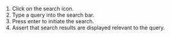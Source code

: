 1. Click on the search icon.
2. Type a query into the search bar.
3. Press enter to initiate the search.
4. Assert that search results are displayed relevant to the query.